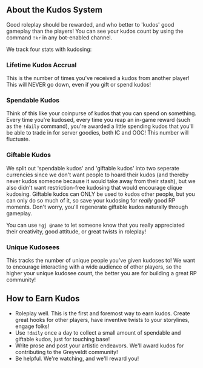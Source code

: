 ## About the Kudos System

Good roleplay should be rewarded, and who better to 'kudos' good gameplay than the players! You can see your kudos count by using the command <code>!kr</code> in any bot-enabled channel.

We track four stats with kudosing:

### Lifetime Kudos Accrual
This is the number of times you've received a kudos from another player! This will NEVER go down, even if you gift or spend kudos!

### Spendable Kudos
Think of this like your coinpurse of kudos that you can spend on something. Every time you're kudosed, every time you reap an in-game reward (such as the <code>!daily</code> command), you're awarded a little spending kudos that you'll be able to trade in for server goodies, both IC and OOC! This number will fluctuate.

### Giftable Kudos
We split out 'spendable kudos' and 'giftable kudos' into two seperate currencies since we don't want people to hoard their kudos (and thereby never kudos someone because it would take away from their stash), but we also didn't want restriction-free kudosing that would encourage clique kudosing. Giftable kudos can ONLY be used to kudos other people, but you can only do so much of it, so save your kudosing for _really_ good RP moments. Don't worry, you'll regenerate giftable kudos naturally through gameplay.

You can use <code>!gj @name</code> to let someone know that you really appreciated their creativity, good attitude, or great twists in roleplay!

### Unique Kudosees
This tracks the number of unique people you've given kudoses to! We want to encourage interacting with a wide audience of other players, so the higher your unique kudosee count, the better you are for building a great RP community!


## How to Earn Kudos
- Roleplay well. This is the first and foremost way to earn kudos. Create great hooks for other players, have inventive twists to your storylines, engage folks!
- Use <code>!daily</code> once a day to collect a small amount of spendable and giftable kudos, just for touching base!
- Write prose and post your artistic endeavors. We'll award kudos for contributing to the Greyveldt community!
- Be helpful. We're watching, and we'll reward you!
